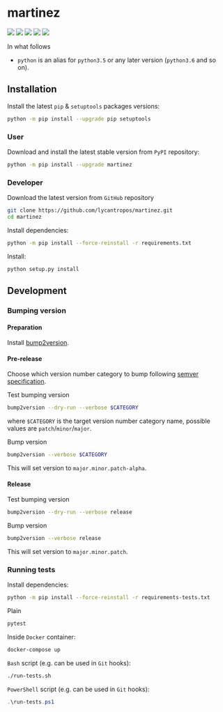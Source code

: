 martinez
========

[![](https://travis-ci.com/lycantropos/martinez.svg?branch=master)](https://travis-ci.com/lycantropos/martinez "Travis CI")
[![](https://dev.azure.com/lycantropos/martinez/_apis/build/status/lycantropos.martinez?branchName=master)](https://dev.azure.com/lycantropos/martinez/_build/latest?branchName=master "Azure Pipelines")
[![](https://codecov.io/gh/lycantropos/martinez/branch/master/graph/badge.svg)](https://codecov.io/gh/lycantropos/martinez "Codecov")
[![](https://img.shields.io/github/license/lycantropos/martinez.svg)](https://github.com/lycantropos/martinez/blob/master/LICENSE "License")
[![](https://badge.fury.io/py/martinez.svg)](https://badge.fury.io/py/martinez "PyPI")

In what follows
- `python` is an alias for `python3.5` or any later
version (`python3.6` and so on).

Installation
------------

Install the latest `pip` & `setuptools` packages versions:
```bash
python -m pip install --upgrade pip setuptools
```

### User

Download and install the latest stable version from `PyPI` repository:
```bash
python -m pip install --upgrade martinez
```

### Developer

Download the latest version from `GitHub` repository
```bash
git clone https://github.com/lycantropos/martinez.git
cd martinez
```

Install dependencies:
```bash
python -m pip install --force-reinstall -r requirements.txt
```

Install:
```bash
python setup.py install
```

Development
-----------

### Bumping version

#### Preparation

Install
[bump2version](https://github.com/c4urself/bump2version#installation).

#### Pre-release

Choose which version number category to bump following [semver
specification](http://semver.org/).

Test bumping version
```bash
bump2version --dry-run --verbose $CATEGORY
```

where `$CATEGORY` is the target version number category name, possible
values are `patch`/`minor`/`major`.

Bump version
```bash
bump2version --verbose $CATEGORY
```

This will set version to `major.minor.patch-alpha`. 

#### Release

Test bumping version
```bash
bump2version --dry-run --verbose release
```

Bump version
```bash
bump2version --verbose release
```

This will set version to `major.minor.patch`.

### Running tests

Install dependencies:
```bash
python -m pip install --force-reinstall -r requirements-tests.txt
```

Plain
```bash
pytest
```

Inside `Docker` container:
```bash
docker-compose up
```

`Bash` script (e.g. can be used in `Git` hooks):
```bash
./run-tests.sh
```

`PowerShell` script (e.g. can be used in `Git` hooks):
```powershell
.\run-tests.ps1
```
